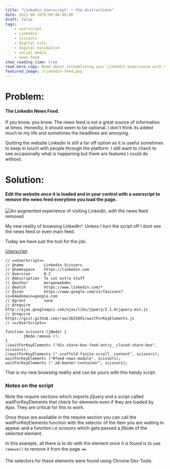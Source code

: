 ```yaml
---
title: "Linkedin Userscript: ✂️ the distractions"
date: 2023-08-26T8:00:00-08:00
draft: false
tags: 
    - userscript
    - Linkedin
    - scissors
    - digital cuts
    - digital minimalism
    - social media
    - news feed
show_reading_time: true
read_more_copy: Read about streamlining your Linkedin experience with userscripts...
featured_image: /linkedin-feed.png
---
```


# Problem:

#### The Linkedin News Feed. 

If you know, you know. The news feed is not a great source of information at times. Honestly, it should seem to be optional. I don't think its added much to my life and sometimes the headlines are annoying. 

Quitting the website Linkedin is still a far off option as it is useful sometimes to keep in touch with people through the platform. I still want to check to see occasionally what is happening but there are features I could do without. 

# Solution: 

#### Edit the website once it is loaded and in your control with a userscript to remove the news feed everytime you load the page.

![An augmented experience of visiting Linkedin, with the news feed removed](/linkedin-feed.png)

My new reality of browsing LinkedIn^. Unless I turn the script off I dont see the news feed or even main feed.


Today we have just the tool for the job:

[Userscript](https://en.wikipedia.org/wiki/Userscript):

```
// ==UserScript==
// @name         Linkedin Scissors
// @namespace    https://linkedin.com
// @version      0.2
// @description  To cut extra stuff
// @author       morganwebdev
// @match        https://www.linkedin.com/*
// @icon         https://www.google.com/s2/favicons?sz=64&domain=google.com
// @grant        none
// @require      http://ajax.googleapis.com/ajax/libs/jquery/2.1.0/jquery.min.js
// @require      https://gist.github.com/raw/2625891/waitForKeyElements.js
// ==/UserScript==

function scissors (jNode) {
        jNode.remove ();
}
//waitForKeyElements ("div.share-box-feed-entry__closed-share-box", scissors);
//waitForKeyElements (".scaffold-finite-scroll__content", scissors);
waitForKeyElements ("#feed-news-module", scissors);
waitForKeyElements (".ad-banner-container", scissors);
```

That is my new browsing reality and can be yours with this handy script.

### Notes on the script

Note the require sections which imports jQuery and a script called waitForKeyElements that check for elements even if they are loaded by Ajax. They are critical for this to work. 

Once those are available in the require section you can call the waitForKeyElements function with the selector of the item you are waiting to appear and a function i.e scissors which gets passed a jNode of the selected element.

In this example, all there is to do with the element once it is found is to use `remove()` to remove it from the page ✂️.

The selectors for these elements were found using Chrome Dev Tools.